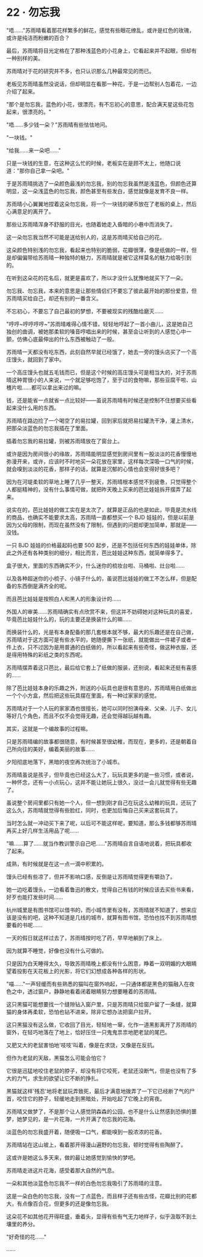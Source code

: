 <link rel="stylesheet" href="../styles/text.css" />
<h1>22 · 勿忘我</h1>

"唔……"苏雨晴看着那花样繁多的鲜花，感觉有些眼花缭乱，或许是红色的玫瑰，或许是纯洁而粉嫩的百合？

最后，苏雨晴将目光定格在了那种浅蓝色的小花身上，它看起来并不起眼，但却有一种别样的美。

苏雨晴对于花的研究并不多，也只认识那么几种最常见的而已。

老板见苏雨晴虽然没说话，但却明显在看那一种花，于是一边帮别人包着花，一边介绍了起来。

"那个是勿忘我，蓝色的小花，很漂亮，有不忘初心的意思，配合满天星这些花包起来，很漂亮的。"

"唔……多少钱一朵？"苏雨晴有些怯怯地问。

"一块钱。"

"给我……来一朵吧……"

只是一块钱的生意，在这种这么忙的时候，老板实在是顾不太上，他随口说道："那你自己拿一朵吧。"

于是苏雨晴挑选了一朵颜色最浅的勿忘我，别的勿忘我虽然是浅蓝色，但颜色还算明显，这一朵浅蓝色的勿忘我，颜色甚至有些发白，感觉就像是发育不良一样。

苏雨晴小心翼翼地捏着这朵勿忘我，将一个一块钱的硬币放在了老板的桌上，然后心满意足的离开了。

那些让苏雨晴浑身不舒服的目光，也随着她走入昏暗的小巷中而消失了。

这一朵勿忘我当然不可能是送给别人的，这是苏雨晴买给自己的花。

这朵颜色特别浅的勿忘我，看起来也特别的脆弱，花瓣很薄，像是纸做的一样，但是却偏偏带给苏雨晴一种独特的魅力，苏雨晴就是被它这样莫名的魅力给吸引到的。

在听到这朵花的花名后，就更是喜欢了，所以才没什么犹豫地就买下了一朵。

勿忘我、勿忘我，本来的意思是让那些情侣们不要忘了彼此最开始的那份爱意，但苏雨晴买给自己，却还有别的一番含义。

不忘初心，不要忘了自己最初的梦想，不要被现实的残酷给磨灭……

"哼哼\~哼哼哼哼\~"苏雨晴难得心情不错，轻轻地哼起了一首小曲儿，这是她自己独创的曲调，被她那柔软的嗓音哼唱出来的时候，甚至会让听到的人感觉心中一颤，仿佛心底最伸出的什么东西被触动了一般。

苏雨晴一天都没有吃东西，此刻自然早就已经饿了，她去一旁的馒头店买了一个高庄馒头，就回到了家中。

一个高庄馒头也就五毛钱而已，但是这个时候的高庄馒头可是相当大的，对于苏雨晴这种胃很小的人来说，一个就足够吃饱了，至于过的食物嘛，那些豆腐干啦、山楂片啦……都可以拿出来过的嘛。

钱，还是能省一点就省一点比较好——虽说苏雨晴有时候还是控制不住想要买些看起来没什么用的东西。

苏雨晴在路边捡了一个喝空了的易拉罐，回到家后就把易拉罐洗干净，灌上清水，把那朵淡蓝色的勿忘我插在了里面。

插着勿忘我的易拉罐，则被苏雨晴放在了窗台上。

或许是因为房间很小的缘故，苏雨晴能明显感觉到房间里有一股淡淡的花香慢慢地弥漫开来，或许，应该时不时地买一朵花放在家里，这样每次深吸一口气的时候，就会嗅到淡淡的花香，那样子的话，就算是沉郁的心情也会变得好很多吧？

因为在河堤柔软的草地上睡了几乎一整天，苏雨晴根本感觉不到疲惫，只觉得整个人都挺精神的，没有什么事情可做，就把昨天晚上买来的芭比娃娃拆开摆弄了起来。

说实在的，芭比娃娃的做工实在是太次了，就算是正品的也是如此，毕竟是流水线的商品，也确实不能要求太高，苏雨晴一直都想买一个 BJD 娃娃的，但是以前是因为父母的限制，而现在虽然没有了限制，但遇到的问题却更加简单，那就是——没钱。

一只 BJD 娃娃的价格最起码也要 500 起步，还是不包括任何东西的娃娃单体，除此之外还有各种类别的细分，相比而言，芭比娃娃这种东西，就简单得多了。

盒子很大，里面的东西确实不少，什么迷你的梳妆台啦、马桶啦、灶台啦……

以及各种超迷你的小梳子、小镜子什么的，虽说芭比娃娃的做工不怎么样，但是配备的东西倒是满齐全的呢。

而且芭比娃娃是按照白人和黑人的形象设计的……

外国人的审美……苏雨晴确实有点欣赏不来，但这并不妨碍她对这种玩具的喜爱，毕竟芭比娃娃什么的，玩的主要还是换装什么的嘛……

而换装什么的，光是有本身配备的那几套根本就不够，最大的乐趣还是在自己做，苏雨晴对于这方面可是有些水平的，她随便撕下一张纸，就能做出一件裙子或者一件上衣，只不过因为是用普通的白纸做的，所以看起来有些奇怪，做这种衣服，还是得用特殊的彩纸之类的东西呢。

苏雨晴摆弄着这只芭比，最后给它套上了纸做的服装，还别说，看起来还挺有喜感的……

除了芭比娃娃本身的乐趣之外，附送的小玩具也是很有意思的，苏雨晴用白纸做出一个个小方盒，然后把这些玩具摆在里面，有一种过家家的感觉。

苏雨晴对于一个人玩的家家酒也很擅长，她可以同时扮演母亲、父亲、儿子、女儿等好几个角色，而且不仅不会觉得无趣，还会觉得越玩越有趣。

其实，这就是一个编故事的过程嘛。

只是苏雨晴编的故事都很随意，有时候甚至很幼稚，而现在，更多的，还是朝着自己所向往的美好，编着美丽的故事……

夕阳彻底地落下，黑暗的夜空再次统治了小城市。

苏雨晴虽说是孩子，但毕竟也已经这么大了，玩玩具更多的是一些习惯，或者说，一种怀念，还有一小点玩心，这并不能让她玩上很久，没过一会儿就觉得有些无趣了。

虽说整个房间里都只有她一个人，但一想到刚才自己在玩这么幼稚的玩具，还玩了这么久，苏雨晴就觉得有些脸红，同时，也更加后悔自己买来这套玩具了。

当时怎么就一冲动买下来了呢，以后可不能这样呢，要知道，那么多钱都够苏雨晴再买上好几样生活用品了呢……

"嘛……算了……就当作教训警示自己吧……"苏雨晴自言自语地说着，把玩具都收了起来。

成熟，有时候就是在这一点一滴中积累的。

馒头已经有些凉了，但并不影响口感，反倒是让苏雨晴觉得更有嚼劲了。

她一边吃着馒头，一边看着鲁迅的散文，觉得自己有钱的时候应该去买些书来看，好歹也能打发些时间……

杭州城里是有图书馆可以借书的，而小城市里有没有，苏雨晴就不知道了，想来应该是没有的吧，这种不知道是几线的城市，就算有图书馆，恐怕也找不到苏雨晴想要看的书呢……

一天的假日就这样过去了，苏雨晴按时吃了药，早早地躺到了床上。

因为就算不睡觉，好像也没有什么可做的。

只是因为白天睡得太久，导致苏雨晴晚上都没有什么困意，睁着一双明媚的大眼睛望着投影在天花板上的光影，将它们幻想成各种各样的形状。

"喵……"一声轻缓而有些熟悉的猫叫在窗外响起，一只通体都是黑色的猫融入在夜色之中，透过窗户，静静地看着闭着眼睛努力想要睡着的苏雨晴。

这只黑猫可能想要找一个缝隙钻入窗户里，只是苏雨晴只给窗户留了一条缝，就算猫的身体再柔软，恐怕也钻不进来，除非它想办法把窗户拉开。

这只黑猫没有这么做，它收回了目光，轻轻地一窜，化作一道黑影离开了苏雨晴的窗外，在轻巧地落在了地上，恰好压住一只鬼鬼祟祟地肥老鼠的尾巴。

又肥又大的老鼠害怕地'吱吱'叫着，像是在求饶，又像是在反抗。

但作为老鼠的天敌，黑猫怎么可能会怕它？

它很是迅猛地咬住老鼠的脖子，却没有将它咬死，老鼠还没断气，但是也没有了多大的力气，求生的欲望让它不断的挣扎。

黑猫就这样'残忍'地将老鼠玩弄致死，最后才满意地拨弄了一下它已经断了气的尸首，咬住它的脖子，轻缓地走到黑暗处，开始吃起了它晚上的宵夜。

苏雨晴又做梦了，不是那个让人感觉阴森森的公园，也不是什么让然感到恐惧的噩梦，她梦见的，是一片花海，一片开满了勿忘我的花海。

淡蓝色的勿忘我盛开着，随便吸一口气，都能嗅到一股浓浓的花香。

苏雨晴站在这山坡上，看着那开得漫山遍野的勿忘我，顿时觉得有些陶醉了。

这或许是她这么多天来，做的最让她感觉到愉快的梦吧。

苏雨晴走进这片花海，感受着那大自然的气息。

一朵和其他淡蓝色勿忘我不一样的白色勿忘我吸引了苏雨晴的注意。

这是一朵白色的勿忘我，没有一丁点蓝色，而且样子还有些古怪，花瓣比别的花都大，有点像百合花，但更多的还是像勿忘我。

这朵花不如其他花开得旺盛，垂着头，显得有些有气无力地样子，似乎汲取不到土壤里的养分。

"好奇怪的花……"

……
